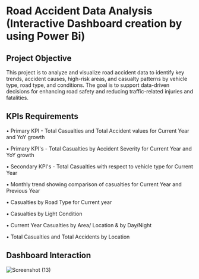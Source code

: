 # Road Accident Data Analysis (Interactive Dashboard creation by using Power Bi)
## Project Objective
This project is to analyze and visualize road accident data to identify key trends, accident causes, high-risk areas, and casualty patterns by vehicle type, road type, and conditions. The goal is to support data-driven decisions for enhancing road safety and reducing traffic-related injuries and fatalities.

## KPIs Requirements
•	Primary KPI - Total Casualties and Total Accident values for Current Year and YoY growth

•	Primary KPI's - Total Casualties by Accident Severity for Current Year and YoY growth

•	Secondary KPI's - Total Casualties with respect to vehicle type for Current Year

•	Monthly trend showing comparison of casualties for Current Year and Previous Year

•	Casualties by Road Type for Current year 

•	Casualties by Light Condition

•	Current Year Casualties by Area/ Location & by Day/Night

•	Total Casualties and Total Accidents by Location

## Dashboard Interaction

![Screenshot (13)](https://github.com/user-attachments/assets/faac1217-d917-4a42-9eac-3edf646acb4d)
